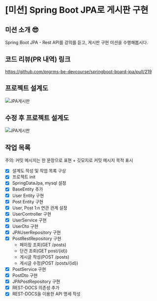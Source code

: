 # [미션] Spring Boot JPA로 게시판 구현

## 미션 소개 😎
Spring Boot JPA - Rest API를 강의를 듣고, 게시판 구현 미션을 수행해봅시다.

## 코드 리뷰(PR 내역) 링크
https://github.com/prgrms-be-devcourse/springboot-board-jpa/pull/219

## 프로젝트 설계도
![JPA게시판](https://github.com/sujjangOvO/query-builder/assets/89267864/1efa5c80-bc33-4940-833d-ab4df20dc259)

## 수정 후 프로젝트 설계도
![JPA게시판](https://github.com/sujjangOvO/query-builder/assets/89267864/a4e75c3b-2fef-4975-abc6-6775bf6ba96b)

## 작업 목록
주의: 커밋 메시지는 한 문장으로 표현 + 깃모지로 커밋 메시지 목적 표시
- [x] 설계도 작성 및 작업 목록 구상
- [x] 프로젝트 init
- [x] SpringDataJpa, mysql 설정
- [x] BaseEntity 추가
- [x] User Entity 구현
- [x] Post Entity 구현
- [x] User, Post 1:n 연관 관계 설정
- [x] UserController 구현
- [x] UserService 구현
- [x] UserDto 구현
- [x] JPAUserRepository 구현
- [x] PostRestRepository 구현
  - 페이징 조회(GET /posts)
  - 단건 조회(GET post/{id})
  - 게시글 작성(POST /posts)
  - 게시글 수정(POST /posts/{id})
- [x] PostService 구현
- [x] PostDto 구현
- [x] JPAPostRepository 구현
- [x] REST-DOCS 의존성 추가
- [x] REST-DOCS을 이용한 API 명세 작성
